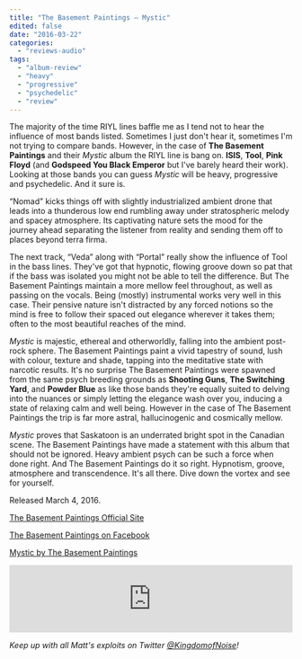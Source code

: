 ```yaml
---
title: "The Basement Paintings – Mystic"
edited: false
date: "2016-03-22"
categories:
  - "reviews-audio"
tags:
  - "album-review"
  - "heavy"
  - "progressive"
  - "psychedelic"
  - "review"
---
```


The majority of the time RIYL lines baffle me as I tend not to hear the influence of most bands listed. Sometimes I just don't hear it, sometimes I'm not trying to compare bands. However, in the case of **The Basement Paintings** and their _Mystic_ album the RIYL line is bang on. **ISIS**, **Tool**, **Pink Floyd** (and **Godspeed You Black Emperor** but I've barely heard their work). Looking at those bands you can guess _Mystic_ will be heavy, progressive and psychedelic. And it sure is.

“Nomad” kicks things off with slightly industrialized ambient drone that leads into a thunderous low end rumbling away under stratospheric melody and spacey atmosphere. Its captivating nature sets the mood for the journey ahead separating the listener from reality and sending them off to places beyond terra firma.

The next track, “Veda” along with “Portal” really show the influence of Tool in the bass lines. They've got that hypnotic, flowing groove down so pat that if the bass was isolated you might not be able to tell the difference. But The Basement Paintings maintain a more mellow feel throughout, as well as passing on the vocals. Being (mostly) instrumental works very well in this case. Their pensive nature isn't distracted by any forced notions so the mind is free to follow their spaced out elegance wherever it takes them; often to the most beautiful reaches of the mind.

_Mystic_ is majestic, ethereal and otherworldly, falling into the ambient post-rock sphere. The Basement Paintings paint a vivid tapestry of sound, lush with colour, texture and shade, tapping into the meditative state with narcotic results. It's no surprise The Basement Paintings were spawned from the same psych breeding grounds as **Shooting Guns**, **The Switching Yard**, and **Powder Blue** as like those bands they're equally suited to delving into the nuances or simply letting the elegance wash over you, inducing a state of relaxing calm and well being. However in the case of The Basement Paintings the trip is far more astral, hallucinogenic and cosmically mellow.

_Mystic_ proves that Saskatoon is an underrated bright spot in the Canadian scene. The Basement Paintings have made a statement with this album that should not be ignored. Heavy ambient psych can be such a force when done right. And The Basement Paintings do it so right. Hypnotism, groove, atmosphere and transcendence. It's all there. Dive down the vortex and see for yourself.

Released March 4, 2016.

[The Basement Paintings Official Site](http://www.thebasementpaintings.com/)

[The Basement Paintings on Facebook](https://www.facebook.com/thebasementpaintings/)

[Mystic by The Basement Paintings](http://thebasementpaintings.bandcamp.com/album/mystic)

<iframe style="border: 0; width: 100%; height: 120px;" src="https://bandcamp.com/EmbeddedPlayer/album=4171841280/size=large/bgcol=ffffff/linkcol=0687f5/tracklist=false/artwork=small/transparent=true/" width="300" height="150" seamless=""><a href="http://thebasementpaintings.bandcamp.com/album/mystic">Mystic by The Basement Paintings</a></iframe>

_Keep up with all Matt's exploits on Twitter [@KingdomofNoise](http://www.twitter.com/kingdomofnoise)!_
